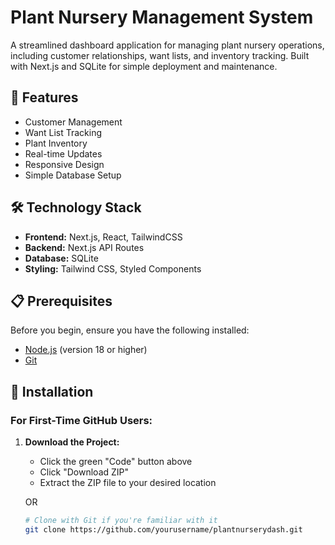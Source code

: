 # Plant Nursery Management System

A streamlined dashboard application for managing plant nursery operations, including customer relationships, want lists, and inventory tracking. Built with Next.js and SQLite for simple deployment and maintenance.

## 🌿 Features

- Customer Management
- Want List Tracking
- Plant Inventory
- Real-time Updates
- Responsive Design
- Simple Database Setup

## 🛠 Technology Stack

- **Frontend:** Next.js, React, TailwindCSS
- **Backend:** Next.js API Routes
- **Database:** SQLite
- **Styling:** Tailwind CSS, Styled Components

## 📋 Prerequisites

Before you begin, ensure you have the following installed:
- [Node.js](https://nodejs.org/) (version 18 or higher)
- [Git](https://git-scm.com/downloads)

## 🚀 Installation

### For First-Time GitHub Users:

1. **Download the Project:**
   - Click the green "Code" button above
   - Click "Download ZIP"
   - Extract the ZIP file to your desired location

   OR

   ```bash
   # Clone with Git if you're familiar with it
   git clone https://github.com/yourusername/plantnurserydash.git
